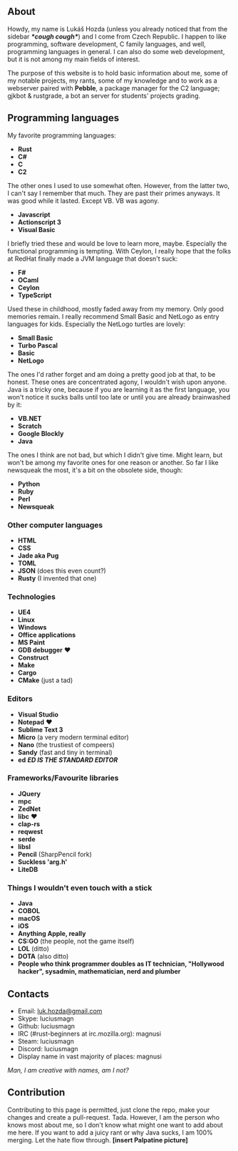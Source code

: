 ## About
Howdy, my name is Lukáš Hozda (unless you already noticed that from the sidebar ___\*cough cough\*___)
and I come from Czech Republic. I happen to like programming, software development,
C family languages, and well, programming languages in general.
I can also do some web development, but it is not among my main fields of interest.

The purpose of this website is to hold basic information
about me, some of my notable projects, my rants, some of my knowledge
and to work as a webserver paired with __Pebble__, a package manager for
the C2 language; gjkbot & rustgrade, a bot an server for students' projects grading.

## Programming languages
My favorite programming languages:
* __Rust__
* __C#__
* __C__
* __C2__

The other ones I used to use somewhat often. However, from the latter two, I can't say
I remember that much. They are past their primes anyways. It was good while it lasted.
Except VB. VB was agony.
* __Javascript__
* __Actionscript 3__
* __Visual Basic__

I briefly tried these and would be love to learn more, maybe.
Especially the functional programming is tempting. With Ceylon,
I really hope that the folks at RedHat finally made a JVM language that doesn't suck:
* __F#__
* __OCaml__
* __Ceylon__
* __TypeScript__

Used these in childhood, mostly faded away from my memory. Only good memories
remain. I really recommend Small Basic and NetLogo as entry languages for kids. Especially
the NetLogo turtles are lovely:
* __Small Basic__
* __Turbo Pascal__
* __Basic__
* __NetLogo__

The ones I'd rather forget and am doing a pretty good job at that, to be honest. These
ones are concentrated agony, I wouldn't wish upon anyone. Java is a tricky one,
because if you are learning it as the first language, you won't notice it sucks balls
until too late or until you are already brainwashed by it:
* __VB.NET__
* __Scratch__
* __Google Blockly__
* __Java__

The ones I think are not bad, but which I didn't give time. Might learn, but won't
be among my favorite ones for one reason or another. So far I like newsqueak the most,
it's a bit on the obsolete side, though:
* __Python__
* __Ruby__
* __Perl__
* __Newsqueak__

### Other computer languages
* __HTML__
* __CSS__
* __Jade aka Pug__
* __TOML__
* __JSON__ (does this even count?)
* __Rusty__ (I invented that one)

### Technologies
* __UE4__
* __Linux__
* __Windows__
* __Office applications__
* __MS Paint__
* __GDB debugger__ ♥
* __Construct__
* __Make__
* __Cargo__
* __CMake__ (just a tad)

### Editors
* __Visual Studio__
* __Notepad__ ♥
* __Sublime Text 3__
* __Micro__ (a very modern terminal editor)
* __Nano__ (the trustiest of compeers)
* __Sandy__ (fast and tiny in terminal)
* __ed__ ___ED IS THE STANDARD EDITOR___

### Frameworks/Favourite libraries
* __JQuery__
* __mpc__
* __ZedNet__
* __libc__ ♥
* __clap-rs__
* __reqwest__
* __serde__
* __libsl__
* __Pencil__ (SharpPencil fork)
* __Suckless 'arg.h'__
* __LiteDB__

### Things I wouldn't even touch with a stick
* __Java__
* __COBOL__
* __macOS__
* __iOS__
* __Anything Apple, really__
* __CS:GO__ (the people, not the game itself)
* __LOL__ (ditto)
* __DOTA__ (also ditto)
* __People who think programmer doubles as IT technician,
  "Hollywood hacker", sysadmin, mathematician, nerd and plumber__

## Contacts
* Email: luk.hozda@gmail.com
* Skype: luciusmagn
* Github: luciusmagn
* IRC (#rust-beginners at irc.mozilla.org): magnusi
* Steam: luciusmagn
* Discord: luciusmagn
* Display name in vast majority of places: magnusi

*Man, I am creative with names, am I not?*

## Contribution
Contributing to this page is permitted, just clone
the repo, make your changes and create a pull-request.
Tada. However, I am the person who knows most about
me, so I don't know what might one want to add about
me here. If you want to add a juicy rant or why Java
sucks, I am 100% merging. Let the hate flow through.
__[insert Palpatine picture]__
